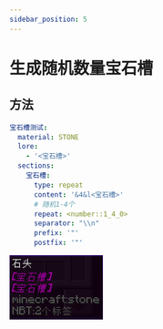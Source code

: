 ```yaml
---
sidebar_position: 5
---
```


# 生成随机数量宝石槽

## 方法

```yaml
宝石槽测试:
  material: STONE
  lore:
    - '<宝石槽>'
  sections:
    宝石槽:
      type: repeat
      content: '&4&l<宝石槽>'
      # 随机1-4个
      repeat: <number::1_4_0>
      separator: "\\n"
      prefix: '"'
      postfix: '"'
```

![](_images/宝石槽测试.png)

